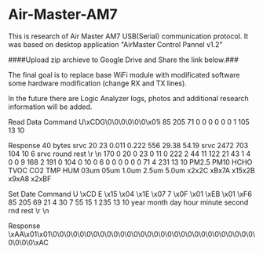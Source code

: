 # Air-Master-AM7
This is research of Air Master AM7 USB(Serial) communication protocol.
It was based on desktop application "AirMaster Control Pannel v1.2"

####Upload zip archieve to Google Drive and Share the link below.###

The final goal  is to replace base WiFi module with modificated software some hardware modification (change RX and TX lines).

In the future there are Logic Analyzer logs, photos and additional research information will be added.


Read Data Command
U\xCDG\0\0\0\0\0\0\x01i
85	205	71	0	0	0	0	0	0	1	105	13	10


Response 40 bytes
srvc	20			23	  	0.011		0.222		 556		29.38	 	  54.19					srvc	    2472		  703   	  104	 	 10     	 6							    		srvc	round	rest	\r  \n
170		0	20		0	23		0	11		0	222		2	44		11	122		21	43	   1	4	0	0   	9	168		2	191		0	104		0	10		 0	6  	0	0	0	0	0	0	      71    	4		231		13	10
    PM2.5	  	PM10		HCHO		TVOC		CO2			 TMP			HUM				        	  	 03um		 05um	 	1.0um		2.5um		 5.0um
                                      x2x2C    xBx7A    x15x2B                 x9xA8     x2xBF    
		
Set Date Command
U	  \xCD	E 	\x15	\x04  	\x1E   	  \x07	  7	    \x0F	  \x01	\xEB  \x01  \xF6
85	205		69	21		4		      30	  	7		    55	    15	  	1		235     13    10
              year  month    day      hour  minute  second  rnd   rest    \r    \n
              
Response
\xAA\x01\x01\0\0\0\0\0\0\0\0\0\0\0\0\0\0\0\0\0\0\0\0\0\0\0\0\0\0\0\0\0\0\0\0\0\0\xAC
